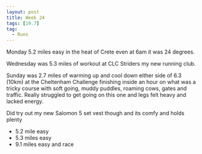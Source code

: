 ```yaml
---
layout: post
title: Week 24
tags: [19.7]
tag:
  - Runs
---
```


Monday 5.2 miles easy in the heat of Crete even at 6am it was 24 degrees.

Wednesday was 5.3 miles of workout at CLC Striders my new running club.

Sunday was 2.7 miles of warming up and cool down either side of 6.3 (10km) at the Cheltenham Challenge finishing inside an hour on what was a tricky course with soft going, muddy puddles, roaming cows, gates and traffic.
Really struggled to get going on this one and legs felt heavy and lacked energy.

Did try out my new Salomon 5 set vest though and its comfy and holds plenty

* 5.2 mile easy
* 5.3 miles easy
* 9.1 miles easy and race

